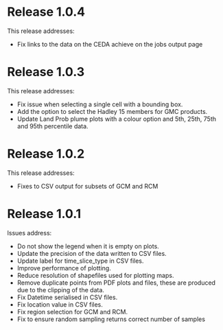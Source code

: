 # Release 1.0.4

This release addresses:

* Fix links to the data on the CEDA achieve on the jobs output page 


# Release 1.0.3

This release addresses:

* Fix issue when selecting a single cell with a bounding box.
* Add the option to select the Hadley 15 members for GMC products.
* Update Land Prob plume plots with a colour option and 5th, 25th, 75th and 95th percentile data.


# Release 1.0.2

This release addresses:

* Fixes to CSV output for subsets of GCM and RCM


# Release 1.0.1

Issues address:

* Do not show the legend when it is empty on plots.
* Update the precision of the data written to CSV files.
* Update label for time_slice_type in CSV files.
* Improve performance of plotting.
* Reduce resolution of shapefiles used for plotting maps.
* Remove duplicate points from PDF plots and files, these are produced due to the clipping of the data.
* Fix Datetime serialised in CSV files.
* Fix location value in CSV files.
* Fix region selection for GCM and RCM.
* Fix to ensure random sampling returns correct number of samples
